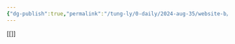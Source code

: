 ```yaml
---
{"dg-publish":true,"permalink":"/tung-ly/0-daily/2024-aug-35/website-b/","tags":["daily","gardenEntry","gardenEntry"]}
---
```


[[]]